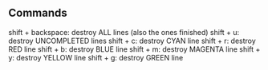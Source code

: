 ## Commands
shift + backspace: destroy ALL lines (also the ones finished)
shift + u: destroy UNCOMPLETED lines
shift + c: destroy CYAN line
shift + r: destroy RED line
shift + b: destroy BLUE line
shift + m: destroy MAGENTA line
shift + y: destroy YELLOW line
shift + g: destroy GREEN line
